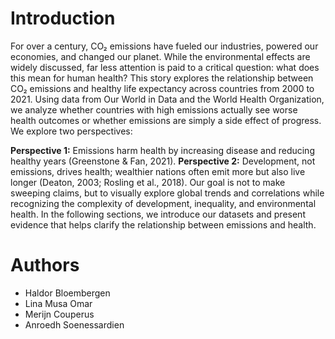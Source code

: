 # Introduction 
For over a century, CO₂ emissions have fueled our industries, powered our economies, and changed our planet. While the environmental effects are widely discussed, far less attention is paid to a critical question: what does this mean for human health? This story explores the relationship between CO₂ emissions and healthy life expectancy across countries from 2000 to 2021. Using data from Our World in Data and the World Health Organization, we analyze whether countries with high emissions actually see worse health outcomes or whether emissions are simply a side effect of progress.
We explore two perspectives:

**Perspective 1:** Emissions harm health by increasing disease and reducing healthy years (Greenstone & Fan, 2021).
**Perspective 2:** Development, not emissions, drives health; wealthier nations often emit more but also live longer (Deaton, 2003; Rosling et al., 2018).
Our goal is not to make sweeping claims, but to visually explore global trends and correlations while recognizing the complexity of development, inequality, and environmental health. In the following sections, we introduce our datasets and present evidence that helps clarify the relationship between emissions and health.


# Authors
- Haldor Bloembergen
- Lina Musa Omar
- Merijn Couperus
- Anroedh Soenessardien